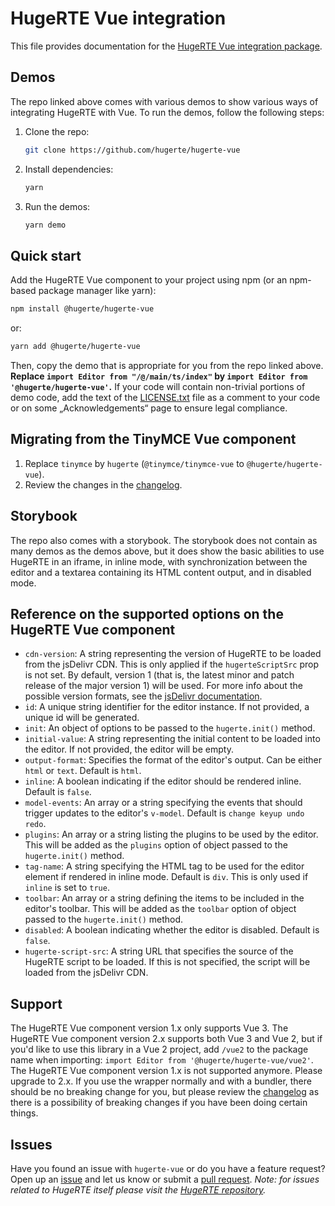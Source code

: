 # HugeRTE Vue integration
This file provides documentation for the [HugeRTE Vue integration package](https://github.com/hugerte/hugerte-vue).

## Demos
The repo linked above comes with various demos to show various ways of integrating HugeRTE with Vue. To run the demos, follow the following steps:
1. Clone the repo:
   ```bash
   git clone https://github.com/hugerte/hugerte-vue
   ```
2. Install dependencies:
   ```bash
   yarn
   ```
3. Run the demos:
   ```bash
   yarn demo
   ```

## Quick start
Add the HugeRTE Vue component to your project using npm (or an npm-based package manager like yarn):

```bash
npm install @hugerte/hugerte-vue
```

or:

```bash
yarn add @hugerte/hugerte-vue
```

Then, copy the demo that is appropriate for you from the repo linked above. **Replace `import Editor from "/@/main/ts/index"` by `import Editor from '@hugerte/hugerte-vue'`.** If your code will contain non-trivial portions of demo code, add the text of the [LICENSE.txt](LICENSE.txt) file as a comment to your code or on some „Acknowledgements“ page to ensure legal compliance.

## Migrating from the TinyMCE Vue component
1. Replace `tinymce` by `hugerte` (`@tinymce/tinymce-vue` to `@hugerte/hugerte-vue`).
2. Review the changes in the [changelog](https://github.com/hugerte/hugerte-vue/blob/main/CHANGELOG.md).

## Storybook
The repo also comes with a storybook. The storybook does not contain as many demos as the demos above, but it does show the basic abilities to use HugeRTE in an iframe, in inline mode, with synchronization between the editor and a textarea containing its HTML content output, and in disabled mode.

## Reference on the supported options on the HugeRTE Vue component
- `cdn-version`: A string representing the version of HugeRTE to be loaded from the jsDelivr CDN. This is only applied if the `hugerteScriptSrc` prop is not set. By default, version 1 (that is, the latest minor and patch release of the major version 1) will be used. For more info about the possible version formats, see the [jsDelivr documentation](https://www.jsdelivr.com/documentation#id-npm).
- `id`: A unique string identifier for the editor instance. If not provided, a unique id will be generated.
- `init`: An object of options to be passed to the `hugerte.init()` method.
- `initial-value`: A string representing the initial content to be loaded into the editor. If not provided, the editor will be empty.
- `output-format`: Specifies the format of the editor's output. Can be either `html` or `text`. Default is `html`.
- `inline`: A boolean indicating if the editor should be rendered inline. Default is `false`.
- `model-events`: An array or a string specifying the events that should trigger updates to the editor's `v-model`. Default is `change keyup undo redo`.
- `plugins`: An array or a string listing the plugins to be used by the editor. This will be added as the `plugins` option of object passed to the `hugerte.init()` method.
- `tag-name`: A string specifying the HTML tag to be used for the editor element if rendered in inline mode. Default is `div`. This is only used if `inline` is set to `true`.
- `toolbar`: An array or a string defining the items to be included in the editor's toolbar. This will be added as the `toolbar` option of object passed to the `hugerte.init()` method.
- `disabled`: A boolean indicating whether the editor is disabled. Default is `false`.
- `hugerte-script-src`: A string URL that specifies the source of the HugeRTE script to be loaded. If this is not specified, the script will be loaded from the jsDelivr CDN.

## Support

The HugeRTE Vue component version 1.x only supports Vue 3. The HugeRTE Vue component version 2.x supports both Vue 3 and Vue 2, but if you'd like to use this library in a Vue 2 project, add `/vue2` to the package name when importing: `import Editor from '@hugerte/hugerte-vue/vue2'`.
The HugeRTE Vue component version 1.x is not supported anymore. Please upgrade to 2.x. If you use the wrapper normally and with a bundler, there should be no breaking change for you, but please review the [changelog](https://github.com/hugerte/hugerte-vue/blob/main/CHANGELOG.md) as there is a possibility of breaking changes if you have been doing certain things.

## Issues

Have you found an issue with `hugerte-vue` or do you have a feature request? Open up an [issue](https://github.com/hugerte/hugerte-vue/issues) and let us know or submit a [pull request](https://github.com/hugerte/hugerte-vue/pulls). *Note: for issues related to HugeRTE itself please visit the [HugeRTE repository](https://github.com/hugerte/hugerte).*
